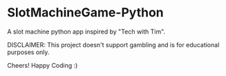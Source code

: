 # SlotMachineGame-Python

A slot machine python app inspired by "Tech with Tim".

DISCLAIMER: This project doesn't support gambling and is for educational purposes only. 

Cheers! Happy Coding :)
